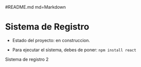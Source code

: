 #README.md  md=Markdown

<h1> Sistema de Registro</h1>

- Estado del proyecto: en construccion.

- Para ejecutar el sistema, debes de poner:
```npm install react ```

Sistema de registro 2
